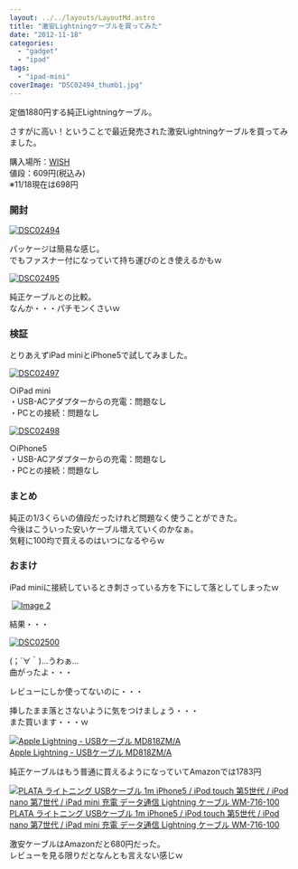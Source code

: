 ```yaml
---
layout: ../../layouts/LayoutMd.astro
title: "激安Lightningケーブルを買ってみた"
date: "2012-11-18"
categories: 
  - "gadget"
  - "ipad"
tags: 
  - "ipad-mini"
coverImage: "DSC02494_thumb1.jpg"
---
```


定価1880円する純正Lightningケーブル。

さすがに高い！ということで最近発売された激安Lightningケーブルを買ってみました。

購入場所：[WISH](http://hb.afl.rakuten.co.jp/hgc/10582ea7.b48255a4.10582ea8.970059d6/?pc=http%3a%2f%2fitem.rakuten.co.jp%2fwishnext%2f1003-95%2f%3fscid%3daf_link_tbl%26scid%3daf_link_txt&m=http%3a%2f%2fm.rakuten.co.jp%2fwishnext%2fn%2f1003-95%3fscid%3daf_link_tbl)  
値段：609円(税込み)  
※11/18現在は698円

### 開封

[![DSC02494](images/DSC02494_thumb.jpg "DSC02494")](//mizuka123.net/wp-content/uploads/2012/11/DSC02494.jpg)

パッケージは簡易な感じ。  
でもファスナー付になっていて持ち運びのとき使えるかもｗ

[![DSC02495](images/DSC02495_thumb.jpg "DSC02495")](//mizuka123.net/wp-content/uploads/2012/11/DSC02495.jpg)

純正ケーブルとの比較。  
なんか・・・パチモンくさいｗ

### 検証

とりあえずiPad miniとiPhone5で試してみました。

[![DSC02497](images/DSC02497_thumb.jpg "DSC02497")](//mizuka123.net/wp-content/uploads/2012/11/DSC02497.jpg)

○iPad mini  
・USB-ACアダプターからの充電：問題なし  
・PCとの接続：問題なし

[![DSC02498](images/DSC02498_thumb.jpg "DSC02498")](//mizuka123.net/wp-content/uploads/2012/11/DSC02498.jpg)

○iPhone5  
・USB-ACアダプターからの充電：問題なし  
・PCとの接続：問題なし

### まとめ

純正の1/3くらいの値段だったけれど問題なく使うことができた。  
今後はこういった安いケーブル増えていくのかなぁ。  
気軽に100均で買えるのはいつになるやらｗ

### おまけ

iPad miniに接続しているとき刺さっている方を下にして落としてしまったｗ

 [![Image 2](images/Image-2_thumb.png "Image 2")](//mizuka123.net/wp-content/uploads/2012/11/Image-2.png)

結果・・・

[![DSC02500](images/DSC02500_thumb.jpg "DSC02500")](//mizuka123.net/wp-content/uploads/2012/11/DSC02500.jpg)

(；´∀｀)…うわぁ…  
曲がったよ・・・

レビューにしか使ってないのに・・・

挿したまま落とさないように気をつけましょう・・・  
また買います・・・ｗ

[![Apple Lightning - USBケーブル MD818ZM/A](images/31mHt-fd7cL._SL160_.jpg)  
Apple Lightning - USBケーブル MD818ZM/A  
](https://www.amazon.co.jp/exec/obidos/ASIN/B009A3MDWQ/mizuka123-22/ref=nosim)

純正ケーブルはもう普通に買えるようになっていてAmazonでは1783円

[![PLATA ライトニング USBケーブル 1m iPhone5 / iPod touch 第5世代 / iPod nano 第7世代 / iPad mini 充電 データ通信 Lightning ケーブル WM-716-100](images/31-LjrxEG-L._SL160_.jpg)  
PLATA ライトニング USBケーブル 1m iPhone5 / iPod touch 第5世代 / iPod nano 第7世代 / iPad mini 充電 データ通信 Lightning ケーブル WM-716-100  
](https://www.amazon.co.jp/exec/obidos/ASIN/B009WMYXBO/mizuka123-22/ref=nosim)

激安ケーブルはAmazonだと680円だった。  
レビューを見る限りだとなんとも言えない感じｗ
